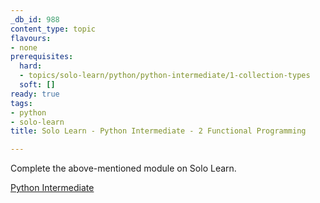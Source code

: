 ```yaml
---
_db_id: 988
content_type: topic
flavours:
- none
prerequisites:
  hard:
  - topics/solo-learn/python/python-intermediate/1-collection-types
  soft: []
ready: true
tags:
- python
- solo-learn
title: Solo Learn - Python Intermediate - 2 Functional Programming

---
```


Complete the above-mentioned module on Solo Learn.

[Python Intermediate](https://www.sololearn.com/learn/courses/python-intermediate)